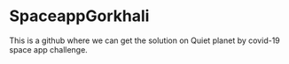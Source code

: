 # SpaceappGorkhali
This is a github where we can get the solution on Quiet planet by covid-19 space app challenge.
